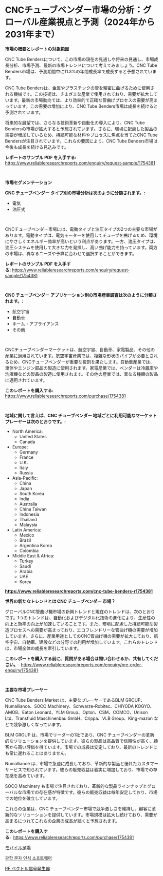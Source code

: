 <p><h1>CNCチューブベンダー市場の分析：グローバル産業視点と予測（2024年から2031年まで）</h1></p><p><strong>市場の概要とレポートの対象範囲</strong></p>
<p><p>CNC Tube Bendersについて、この市場の現在の見通しや将来の見通し、市場成長分析、市場予測、最新の市場トレンドについて考えてみましょう。CNC Tube Benders市場は、予測期間中に11.3%の年間成長率で成長すると予想されています。</p><p>CNC Tube Bendersは、金属やプラスチックの管を精密に曲げるために使用される機械です。この技術は、さまざまな産業で使用されており、需要が拡大しています。最新の市場動向では、より効率的で正確な管曲げプロセスの需要が高まっています。この需要の増加により、CNC Tube Benders市場は成長を続けると予測されています。</p><p>将来的な展望では、さらなる技術革新や自動化の導入により、CNC Tube Bendersの市場が拡大すると予想されています。さらに、環境に配慮した製品の需要が増加しているため、持続可能な材料やプロセスに焦点を当てたCNC Tube Bendersが注目されています。これらの要因により、CNC Tube Benders市場は今後も成長を続ける見込みです。</p></p>
<p><strong>レポートのサンプル PDF を入手する:</strong> <a href="https://www.reliableresearchreports.com/enquiry/request-sample/1754381">https://www.reliableresearchreports.com/enquiry/request-sample/1754381</a></p>
<p>&nbsp;</p>
<p><strong>市場セグメンテーション</strong></p>
<p><strong>CNC チューブベンダー タイプ別の市場分析は次のように分類されます。:</strong></p>
<p><ul><li>電気</li><li>油圧式</li></ul></p>
<p>&nbsp;</p>
<p><p>CNCチューブベンダー市場には、電動タイプと油圧タイプの2つの主要な市場があります。電動タイプは、電気モーターを使用してチューブを曲げるため、環境にやさしくエネルギー効率が高いという利点があります。一方、油圧タイプは、油圧システムを使用して大きな力を発揮し、高い曲げ能力を持っています。両方の市場は、異なるニーズや予算に合わせて選択することができます。</p></p>
<p><strong>レポートのサンプル PDF を入手する:</strong>&nbsp;<a href="https://www.reliableresearchreports.com/enquiry/request-sample/1754381">https://www.reliableresearchreports.com/enquiry/request-sample/1754381</a></p>
<p>&nbsp;</p>
<p><strong> CNC チューブベンダー アプリケーション別の市場産業調査は次のように分類されます。:</strong></p>
<p><ul><li>航空宇宙</li><li>自動車</li><li>ホーム・アプライアンス</li><li>その他</li></ul></p>
<p>&nbsp;</p>
<p><p>CNCチューブベンダーマーケットは、航空宇宙、自動車、家電製品、その他の産業に適用されています。航空宇宙産業では、複雑な形状のパイプが必要とされるため、CNCチューブベンダーが重要な役割を果たします。自動車産業では、車体やエンジン部品の製造に使用されます。家電産業では、ベンダーは冷蔵庫や洗濯機などの製品の製造に使用されます。その他の産業では、異なる種類の製品に適用されています。</p></p>
<p><strong>このレポートを購入する:</strong>&nbsp; <a href="https://www.reliableresearchreports.com/purchase/1754381">https://www.reliableresearchreports.com/purchase/1754381</a></p>
<p>&nbsp;</p>
<p><strong>地域に関して言えば、CNC チューブベンダー 地域ごとに利用可能なマーケットプレーヤーは次のとおりです。:</strong></p>
<p><ul>
    <li>
        North America:
        <ul>
            <li>United States</li>
            <li>Canada</li>
        </ul>
    </li>
    <li>
        Europe:
        <ul>
            <li>Germany</li>
            <li>France</li>
            <li>U.K.</li>
            <li>Italy</li>
            <li>Russia</li>
        </ul>
    </li>
    <li>
        Asia-Pacific:
        <ul>
            <li>China</li>
            <li>Japan</li>
            <li>South Korea</li>
            <li>India</li>
            <li>Australia</li>
            <li>China Taiwan</li>
            <li>Indonesia</li>
            <li>Thailand</li>
            <li>Malaysia</li>
        </ul>
    </li>
    <li>
        Latin America:
        <ul>
            <li>Mexico</li>
            <li>Brazil</li>
            <li>Argentina Korea</li>
            <li>Colombia</li>
        </ul>
    </li>
    <li>
        Middle East & Africa:
        <ul>
            <li>Turkey</li>
            <li>Saudi</li>
            <li>Arabia</li>
            <li>UAE</li>
            <li>Korea</li>
        </ul>
    </li>
    </ul></p>
<p><strong><a href="https://www.reliableresearchreports.com/cnc-tube-benders-r1754381">https://www.reliableresearchreports.com/cnc-tube-benders-r1754381</a></strong>&nbsp;</p>
<p><strong>世界の新たなトレンドとは CNC チューブベンダー 市場？</strong></p>
<p><p>グローバルCNC管曲げ機市場の新興トレンドと現在のトレンドは、次のとおりです。1つのトレンドは、自動化およびデジタル化技術の進化により、生産性の向上と効率の向上が加速していることです。また、環境に配慮した持続可能な製造プロセスへの需要が高まっており、エコフレンドリーな管曲げ機の需要が増加しています。さらに、産業用途としてのCNC管曲げ機の需要が拡大しており、航空宇宙、自動車、建設などの分野での利用が増加しています。これらのトレンドは、市場全体の成長を牽引しています。</p></p>
<p><strong>このレポートを購入する前に、質問がある場合は問い合わせるか、共有してください。</strong>- <a href="https://www.reliableresearchreports.com/enquiry/pre-order-enquiry/1754381">https://www.reliableresearchreports.com/enquiry/pre-order-enquiry/1754381</a></p>
<p>&nbsp;</p>
<p><strong>主要な市場プレーヤー</strong></p>
<p><p>CNC Tube Benders Market は、主要なプレーヤーであるBLM GROUP、Numalliance、SOCO Machinery、Schwarze-Robitec、CHIYODA KOGYO、AMOB、Eaton Leonard、YLM Group、Opton、CSM、COMCO、Unison Ltd、Transfluid Maschinenbau GmbH、Crippa、VLB Group、King-mazon などで競争激しくなっています。 </p><p>BLM GROUP は、市場でリーダーの1社であり、CNC チューブベンダーの革新的なソリューションを提供しています。彼らの製品は高品質で信頼性が高く、顧客から高い評価を得ています。市場での成長は安定しており、最新のトレンドにも常に遅れることはありません。</p><p>Numalliance は、市場で急速に成長しており、革新的な製品と優れたカスタマーサービスで知られています。彼らの販売収益は着実に増加しており、市場での存在感を高めています。</p><p>SOCO Machinery も市場で注目されており、革新的な製品ラインナップとグローバルな市場での存在感が特徴です。彼らの販売収益は毎年安定しており、市場での地位を確立しています。</p><p>これらの企業は、CNC チューブベンダー市場で競争激しさを維持し、顧客に革新的なソリューションを提供しています。市場規模は拡大し続けており、需要が高まるにつれてこれらの企業の成長が続くと予想されます。</p></p>
<p><strong>このレポートを購入する:</strong>&nbsp;&nbsp;<a href="https://www.reliableresearchreports.com/purchase/1754381">https://www.reliableresearchreports.com/purchase/1754381</a></p>
<p><p><a href="https://medium.com/@lonnierami89675202/%E6%90%BA%E5%B8%AF%E8%B6%B3%E5%A0%B4%E5%B8%82%E5%A0%B4-%E7%AB%B6%E4%BA%89%E5%88%86%E6%9E%90-%E5%B8%82%E5%A0%B4%E5%8B%95%E5%90%91%E3%81%8A%E3%82%88%E3%81%B32031%E5%B9%B4%E3%81%BE%E3%81%A7%E3%81%AE%E4%BA%88%E6%B8%AC-c76804020505">モバイル足場</a></p><p><a href="https://medium.com/@lolitanader1/%EA%B4%91%ED%95%99-%EB%AC%B8%EC%9E%90-%EC%9D%B8%EC%8B%9D-%EC%86%8C%ED%94%84%ED%8A%B8%EC%9B%A8%EC%96%B4-%EC%8B%9C%EC%9E%A5-%EA%B7%9C%EB%AA%A8-%EC%8B%9C%EC%9E%A5-%EC%A0%84%EB%A7%9D-%EB%B0%8F-%EC%8B%9C%EC%9E%A5-%EC%98%88%EC%B8%A1-2024%EB%85%84%EB%B6%80%ED%84%B0-2031%EB%85%84%EA%B9%8C%EC%A7%80-2494f52230aa">광학 문자 인식 소프트웨어</a></p><p><a href="https://medium.com/@luckeycorbin/rf%E3%83%99%E3%82%AF%E3%83%88%E3%83%AB%E4%BF%A1%E5%8F%B7%E7%99%BA%E7%94%9F%E5%99%A8%E5%B8%82%E5%A0%B4-%E7%AB%B6%E4%BA%89%E5%88%86%E6%9E%90-%E5%B8%82%E5%A0%B4%E5%8B%95%E5%90%91-2031%E5%B9%B4%E3%81%BE%E3%81%A7%E3%81%AE%E4%BA%88%E6%B8%AC-0b28c65a8bdf">RF ベクトル信号発生器</a></p></p>